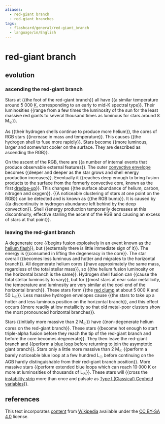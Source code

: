 ```yaml
---
aliases:
  - red-giant branch
  - red-giant branches
tags:
  - flashcard/general/red-giant_branch
  - language/in/English
---
```


# red-giant branch

## evolution

### ascending the red-giant branch

Stars at {{the foot of the red-giant branch}} all have {{a similar temperature around 5&nbsp;000 [K](Kelvin.md), corresponding to an early to mid-K spectral type}}. Their luminosities {{range from a few times the luminosity of the sun for the least massive red giants to several thousand times as luminous for stars around 8 M<sub>☉</sub>}}. <!--SR:!2024-09-26,43,290!2024-09-15,32,270!2024-08-29,15,230-->

As {{their hydrogen shells continue to produce more helium}}, the cores of RGB stars {{increase in mass and temperature}}. This causes {{the hydrogen shell to fuse more rapidly}}. Stars become {{more luminous, larger and somewhat cooler on the surface. They are described as ascending the RGB}}. <!--SR:!2024-09-20,37,290!2024-08-20,17,290!2024-09-14,31,270!2024-08-15,12,270-->

On the ascent of the RGB, there are {{a number of internal events that produce observable external features}}. The outer [convective envelope](convection%20zone.md) becomes {{deeper and deeper as the star grows and shell energy production increases}}. Eventually it {{reaches deep enough to bring fusion products to the surface from the formerly convective core, known as the first [dredge-up](dredge-up.md)}}. This changes {{the surface abundance of helium, carbon, nitrogen and oxygen}}. {{A noticeable clustering of stars at one point on the RGB}} can be detected and is known as {{the RGB bump}}. It is caused by {{a discontinuity in hydrogen abundance left behind by the deep convection}}. Shell {{energy production temporarily decreases at this discontinuity, effective stalling the ascent of the RGB and causing an excess of stars at that point}}. <!--SR:!2024-09-19,36,290!2024-09-06,25,270!2024-09-01,20,250!2024-08-16,13,270!2024-09-06,25,270!2024-08-17,14,290!2024-09-05,24,270!2024-08-16,13,270-->

### leaving the red-giant branch

A degenerate core {{begins fusion explosively in an event known as the [helium flash](helium%20flash.md)}}, but {{externally there is little immediate sign of it}}. The energy is {{consumed in lifting the degeneracy in the core}}. The star overall {{becomes less luminous and hotter and migrates to the horizontal branch}}. All degenerate helium cores {{have approximately the same mass, regardless of the total stellar mass}}, so {{the helium fusion luminosity on the horizontal branch is the same}}. Hydrogen shell fusion can {{cause the total stellar luminosity to vary}}, but for {{most stars at near solar metallicity, the temperature and luminosity are very similar at the cool end of the horizontal branch}}. These stars form {{the [red clump](red%20clump.md) at about 5&nbsp;000 K and 50 L<sub>☉</sub>}}. Less massive hydrogen envelopes cause {{the stars to take up a hotter and less luminous position on the horizontal branch}}, and this effect occurs {{more readily at low metallicity so that old metal-poor clusters show the most pronounced horizontal branches}}. <!--SR:!2024-08-20,17,290!2024-08-18,15,290!2024-08-17,14,290!2024-08-29,17,250!2024-09-10,27,270!2024-08-29,17,250!2024-08-30,18,250!2024-08-16,2,190!2024-08-15,7,230!2024-08-18,4,190!2024-08-16,4,230-->

Stars {{initially more massive than 2 M<sub>☉</sub>}} have {{non-degenerate helium cores on the red-giant branch}}. These stars {{become hot enough to start triple-alpha fusion before they reach the tip of the red-giant branch and before the core becomes degenerate}}. They then leave the red-giant branch and {{perform a [blue loop](blue%20loop.md) before returning to join the asymptotic giant branch}}. Stars only a little more massive than 2 M<sub>☉</sub> {{perform a barely noticeable blue loop at a few hundred L<sub>☉</sub> before continuing on the AGB hardly distinguishable from their red-giant branch position}}. More massive stars {{perform extended blue loops which can reach 10&nbsp;000 K or more at luminosities of thousands of L<sub>☉</sub>}}. These stars will {{cross the [instability strip](instability%20strip.md) more than once and pulsate as [Type I (Classical) Cepheid variables](classical%20Cepheid%20variable.md)}}. <!--SR:!2024-09-03,22,270!2024-08-30,18,250!2024-08-31,19,270!2024-08-24,12,230!2024-08-25,13,230!2024-09-01,20,250!2024-09-06,23,270-->

## references

This text incorporates [content](https://en.wikipedia.org/wiki/red-giant_branch) from [Wikipedia](Wikipedia.md) available under the [CC BY-SA 4.0](https://creativecommons.org/licenses/by-sa/4.0/) license.
